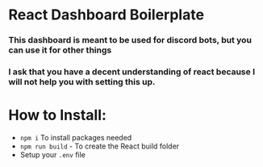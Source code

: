 # React Dashboard Boilerplate
### This dashboard is meant to be used for discord bots, but you can use it for other things
### I ask that you have a decent understanding of react because I will not help you with setting this up.

# How to Install:
- `npm i` To install packages needed
- `npm run build` - To create the React build folder
- Setup your `.env` file